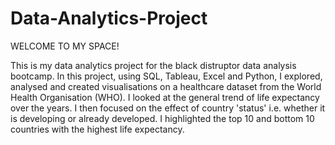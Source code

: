 # Data-Analytics-Project

WELCOME TO MY SPACE!

This is my data analytics project for the black distruptor data analysis bootcamp. In this project, using SQL, Tableau, Excel and Python, I explored, analysed and created visualisations on a healthcare dataset from the World Health Organisation (WHO).
I looked at the general trend of life expectancy over the years. I then focused on the effect of country 'status' i.e. whether it is developing or already developed. I highlighted the top 10 and bottom 10 countries with the highest life expectancy.
